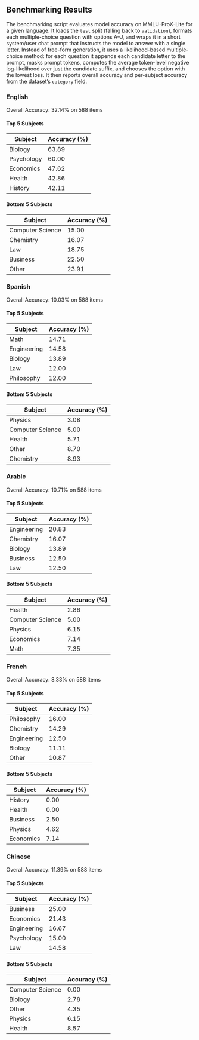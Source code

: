## Benchmarking Results
The benchmarking script evaluates model accuracy on MMLU-ProX-Lite for a given language. It loads the `test` split (falling back to `validation`), formats each multiple-choice question with options A–J, and wraps it in a short system/user chat prompt that instructs the model to answer with a single letter. Instead of free-form generation, it uses a likelihood-based multiple-choice method: for each question it appends each candidate letter to the prompt, masks prompt tokens, computes the average token-level negative log-likelihood over just the candidate suffix, and chooses the option with the lowest loss. It then reports overall accuracy and per-subject accuracy from the dataset’s `category` field.

### English
Overall Accuracy: 32.14% on 588 items

#### Top 5 Subjects
| Subject | Accuracy (%) |
|----------|---------------|
| Biology | 63.89 |
| Psychology | 60.00 |
| Economics | 47.62 |
| Health | 42.86 |
| History | 42.11 |

#### Bottom 5 Subjects
| Subject | Accuracy (%) |
|----------|---------------|
| Computer Science | 15.00 |
| Chemistry | 16.07 |
| Law | 18.75 |
| Business | 22.50 |
| Other | 23.91 |

### Spanish
Overall Accuracy: 10.03% on 588 items

#### Top 5 Subjects
| Subject | Accuracy (%) |
|----------|---------------|
| Math | 14.71 |
| Engineering | 14.58 |
| Biology | 13.89 |
| Law | 12.00 |
| Philosophy | 12.00 |

#### Bottom 5 Subjects
| Subject | Accuracy (%) |
|----------|---------------|
| Physics | 3.08 |
| Computer Science | 5.00 |
| Health | 5.71 |
| Other | 8.70 |
| Chemistry | 8.93 |

### Arabic
Overall Accuracy: 10.71% on 588 items

#### Top 5 Subjects
| Subject | Accuracy (%) |
|----------|---------------|
| Engineering | 20.83 |
| Chemistry | 16.07 |
| Biology | 13.89 |
| Business | 12.50 |
| Law | 12.50 |

#### Bottom 5 Subjects
| Subject | Accuracy (%) |
|----------|---------------|
| Health | 2.86 |
| Computer Science | 5.00 |
| Physics | 6.15 |
| Economics | 7.14 |
| Math | 7.35 |


### French
Overall Accuracy: 8.33% on 588 items

#### Top 5 Subjects
| Subject | Accuracy (%) |
|----------|---------------|
| Philosophy | 16.00 |
| Chemistry | 14.29 |
| Engineering | 12.50 |
| Biology | 11.11 |
| Other | 10.87 |

#### Bottom 5 Subjects
| Subject | Accuracy (%) |
|----------|---------------|
| History | 0.00 |
| Health | 0.00 |
| Business | 2.50 |
| Physics | 4.62 |
| Economics | 7.14 |

### Chinese
Overall Accuracy: 11.39% on 588 items

#### Top 5 Subjects
| Subject | Accuracy (%) |
|----------|---------------|
| Business | 25.00 |
| Economics | 21.43 |
| Engineering | 16.67 |
| Psychology | 15.00 |
| Law | 14.58 |

#### Bottom 5 Subjects
| Subject | Accuracy (%) |
|----------|---------------|
| Computer Science | 0.00 |
| Biology | 2.78 |
| Other | 4.35 |
| Physics | 6.15 |
| Health | 8.57 |